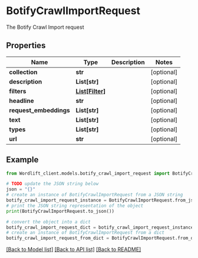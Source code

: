 # BotifyCrawlImportRequest

The Botify Crawl Import request

## Properties

Name | Type | Description | Notes
------------ | ------------- | ------------- | -------------
**collection** | **str** |  | [optional] 
**description** | **List[str]** |  | [optional] 
**filters** | [**List[Filter]**](Filter.md) |  | [optional] 
**headline** | **str** |  | [optional] 
**request_embeddings** | **List[str]** |  | [optional] 
**text** | **List[str]** |  | [optional] 
**types** | **List[str]** |  | [optional] 
**url** | **str** |  | [optional] 

## Example

```python
from Wordlift_client.models.botify_crawl_import_request import BotifyCrawlImportRequest

# TODO update the JSON string below
json = "{}"
# create an instance of BotifyCrawlImportRequest from a JSON string
botify_crawl_import_request_instance = BotifyCrawlImportRequest.from_json(json)
# print the JSON string representation of the object
print(BotifyCrawlImportRequest.to_json())

# convert the object into a dict
botify_crawl_import_request_dict = botify_crawl_import_request_instance.to_dict()
# create an instance of BotifyCrawlImportRequest from a dict
botify_crawl_import_request_from_dict = BotifyCrawlImportRequest.from_dict(botify_crawl_import_request_dict)
```
[[Back to Model list]](../README.md#documentation-for-models) [[Back to API list]](../README.md#documentation-for-api-endpoints) [[Back to README]](../README.md)


